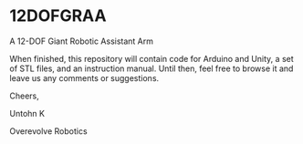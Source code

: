 # 12DOFGRAA
A 12-DOF Giant Robotic Assistant Arm

When finished, this repository will contain code for Arduino and Unity, a set of STL files, and an instruction manual. Until then, feel free to browse it and leave us any comments or suggestions.

Cheers,

Untohn K

Overevolve Robotics

